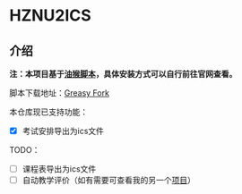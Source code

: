 # HZNU2ICS

## 介绍

**注：本项目基于[油猴脚本](https://www.tampermonkey.net/)，具体安装方式可以自行前往官网查看。**

脚本下载地址：[Greasy Fork](https://greasyfork.org/zh-CN/scripts/469768-%E6%9D%AD%E5%B8%88%E5%A4%A7%E6%96%B0%E7%89%88%E6%95%99%E5%8A%A1%E7%B3%BB%E7%BB%9F%E5%AF%BC%E5%87%BA%E8%AF%BE%E8%A1%A8)

本仓库现已支持功能：

- [x] 考试安排导出为ics文件

TODO：

- [ ] 课程表导出为ics文件
- [ ] 自动教学评价（如有需要可查看我的另一个[项目](https://github.com/Juskinbo/spider-HZNU)）